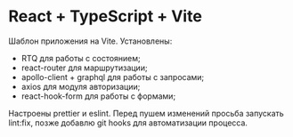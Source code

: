 # React + TypeScript + Vite

Шаблон приложения на Vite.
Установлены:
- RTQ для работы с состоянием;
- react-router для маршрутизации;
- apollo-client + graphql для работы с запросами;
- axios для модуля авторизации;
- react-hook-form для работы с формами;

Настроены prettier и eslint.
Перед пушем изменений просьба запускать lint:fix, позже добавлю git hooks для автоматизации процесса. 